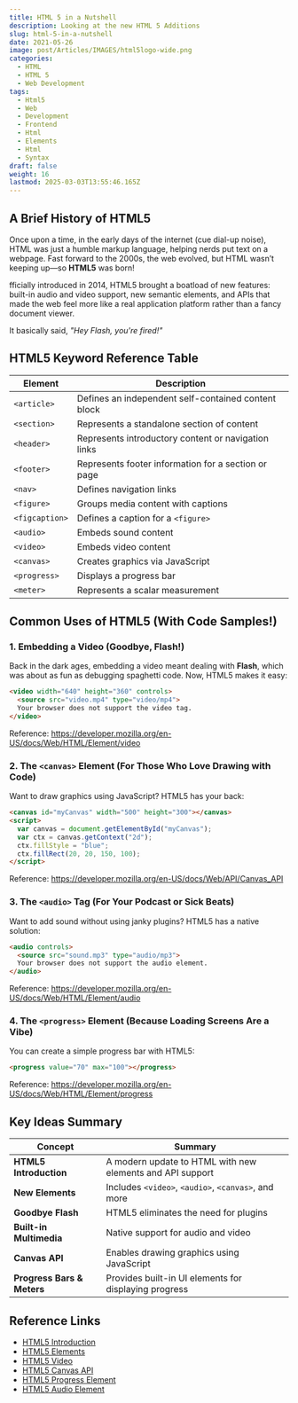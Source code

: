 ```yaml
---
title: HTML 5 in a Nutshell
description: Looking at the new HTML 5 Additions
slug: html-5-in-a-nutshell
date: 2021-05-26
image: post/Articles/IMAGES/html5logo-wide.png
categories:
  - HTML
  - HTML 5
  - Web Development
tags:
  - Html5
  - Web
  - Development
  - Frontend
  - Html
  - Elements
  - Html
  - Syntax
draft: false
weight: 16
lastmod: 2025-03-03T13:55:46.165Z
---
```

## A Brief History of HTML5

Once upon a time, in the early days of the internet (cue dial-up noise), HTML was just a humble markup language, helping nerds put text on a webpage. Fast forward to the 2000s, the web evolved, but HTML wasn’t keeping up—so **HTML5** was born!

fficially introduced in 2014, HTML5 brought a boatload of new features: built-in audio and video support, new semantic elements, and APIs that made the web feel more like a real application platform rather than a fancy document viewer.

It basically said, *"Hey Flash, you're fired!"*

## HTML5 Keyword Reference Table

| Element        | Description                                         |
| -------------- | --------------------------------------------------- |
| `<article>`    | Defines an independent self-contained content block |
| `<section>`    | Represents a standalone section of content          |
| `<header>`     | Represents introductory content or navigation links |
| `<footer>`     | Represents footer information for a section or page |
| `<nav>`        | Defines navigation links                            |
| `<figure>`     | Groups media content with captions                  |
| `<figcaption>` | Defines a caption for a `<figure>`                  |
| `<audio>`      | Embeds sound content                                |
| `<video>`      | Embeds video content                                |
| `<canvas>`     | Creates graphics via JavaScript                     |
| `<progress>`   | Displays a progress bar                             |
| `<meter>`      | Represents a scalar measurement                     |

## Common Uses of HTML5 (With Code Samples!)

### 1. Embedding a Video (Goodbye, Flash!)

Back in the dark ages, embedding a video meant dealing with **Flash**, which was about as fun as debugging spaghetti code. Now, HTML5 makes it easy:

```html
<video width="640" height="360" controls>
  <source src="video.mp4" type="video/mp4">
  Your browser does not support the video tag.
</video>
```

Reference: <https://developer.mozilla.org/en-US/docs/Web/HTML/Element/video>

### 2. The `<canvas>` Element (For Those Who Love Drawing with Code)

Want to draw graphics using JavaScript? HTML5 has your back:

```html
<canvas id="myCanvas" width="500" height="300"></canvas>
<script>
  var canvas = document.getElementById("myCanvas");
  var ctx = canvas.getContext("2d");
  ctx.fillStyle = "blue";
  ctx.fillRect(20, 20, 150, 100);
</script>
```

Reference: <https://developer.mozilla.org/en-US/docs/Web/API/Canvas_API>

### 3. The `<audio>` Tag (For Your Podcast or Sick Beats)

Want to add sound without using janky plugins? HTML5 has a native solution:

```html
<audio controls>
  <source src="sound.mp3" type="audio/mp3">
  Your browser does not support the audio element.
</audio>
```

Reference: <https://developer.mozilla.org/en-US/docs/Web/HTML/Element/audio>

### 4. The `<progress>` Element (Because Loading Screens Are a Vibe)

You can create a simple progress bar with HTML5:

```html
<progress value="70" max="100"></progress>
```

Reference: <https://developer.mozilla.org/en-US/docs/Web/HTML/Element/progress>

## Key Ideas Summary

| Concept                    | Summary                                                   |
| -------------------------- | --------------------------------------------------------- |
| **HTML5 Introduction**     | A modern update to HTML with new elements and API support |
| **New Elements**           | Includes `<video>`, `<audio>`, `<canvas>`, and more       |
| **Goodbye Flash**          | HTML5 eliminates the need for plugins                     |
| **Built-in Multimedia**    | Native support for audio and video                        |
| **Canvas API**             | Enables drawing graphics using JavaScript                 |
| **Progress Bars & Meters** | Provides built-in UI elements for displaying progress     |

## Reference Links

* [HTML5 Introduction](https://developer.mozilla.org/en-US/docs/Web/Guide/HTML/HTML5)
* [HTML5 Elements](https://developer.mozilla.org/en-US/docs/Web/HTML/Element)
* [HTML5 Video](https://developer.mozilla.org/en-US/docs/Web/HTML/Element/video)
* [HTML5 Canvas API](https://developer.mozilla.org/en-US/docs/Web/API/Canvas_API)
* [HTML5 Progress Element](https://developer.mozilla.org/en-US/docs/Web/HTML/Element/progress)
* [HTML5 Audio Element](https://developer.mozilla.org/en-US/docs/Web/HTML/Element/audio)
